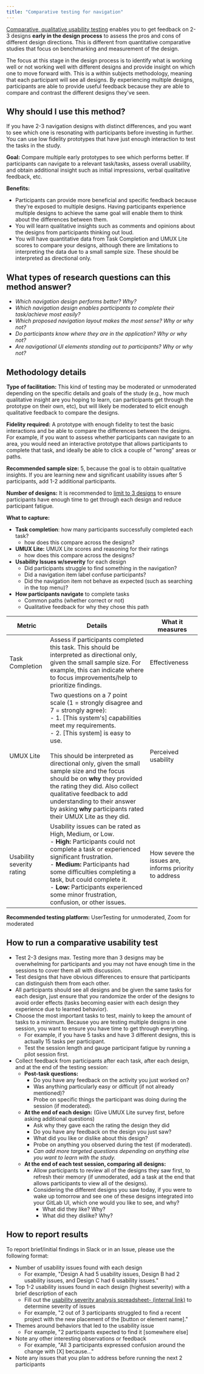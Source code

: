 ```yaml
---
title: "Comparative testing for navigation"
---
```


[Comparative, qualitative usability testing](https://www.uxmatters.com/mt/archives/2017/03/conducting-qualitative-comparative-usability-testing.php) enables you to get feedback on 2-3 designs **early in the design process** to assess the pros and cons of different design directions. This is different from quantitative comparative studies that focus on benchmarking and measurement of the design.

The focus at this stage in the design process is to identify what is working well or not working well with different designs and provide insight on which one to move forward with. This is a within subjects methodology, meaning that each participant will see all designs. By experiencing multiple designs, participants are able to provide useful feedback because they are able to compare and contrast the different designs they've seen.

## Why should I use this method?

If you have 2-3 navigation designs with distinct differences, and you want to see which one is resonating with participants before investing in further. You can use low fidelity prototypes that have just enough interaction to test the tasks in the study.

**Goal:** Compare multiple early prototypes to see which performs better. If participants can navigate to a relevant task/tasks, assess overall usability, and obtain additional insight such as initial impressions, verbal qualitative feedback, etc.

**Benefits:**

- Participants can provide more beneficial and specific feedback because they're exposed to multiple designs. Having participants experience multiple designs to achieve the same goal will enable them to think about the differences between them.
- You will learn qualitative insights such as comments and opinions about the designs from participants thinking out loud.
- You will have quantitative data from Task Completion and UMUX Lite scores to compare your designs, although there are limitations to interpreting the data due to a small sample size. These should be interpreted as directional only.

## What types of research questions can this method answer?

- *Which navigation design performs better? Why?*
- *Which navigation design enables participants to complete their task/achieve most easily?*
- *Which proposed navigation layout makes the most sense? Why or why not?*
- *Do participants know where they are in the application? Why or why not?*
- *Are navigational UI elements standing out to participants? Why or why not?*

## Methodology details

**Type of facilitation:** This kind of testing may be moderated or unmoderated depending on the specific details and goals of the study (e.g., how much qualitative insight are you hoping to learn, can participants get through the prototype on their own, etc), but will likely be moderated to elicit enough qualitative feedback to compare the designs.

**Fidelity required:** A prototype with enough fidelity to test the basic interactions and be able to compare the differences between the designs. For example, if you want to assess whether participants can navigate to an area, you would need an interactive prototype that allows participants to complete that task, and ideally be able to click a couple of "wrong" areas or paths.

**Recommended sample size:** 5, because the goal is to obtain qualitative insights. If you are learning new and significant usability issues after 5 participants, add 1-2 additional participants.

**Number of designs:** It is recommended to [limit to 3 designs](https://dscout.com/people-nerds/comparative-usability-testing) to ensure participants have enough time to get through each design and reduce participant fatigue.

**What to capture:**

- **Task completion**: how many participants successfully completed each task?
  - how does this compare across the designs?
- **UMUX Lite:** UMUX Lite scores and reasoning for their ratings
  - how does this compare across the designs?
- **Usability Issues w/severity** for each design
  - Did participants struggle to find something in the navigation?
  - Did a navigation item label confuse participants?
  - Did the navigation item not behave as expected (such as searching in the top menu)?
- **How participants navigate** to complete tasks
  - Common paths (whether correct or not)
  - Qualitative feedback for why they chose this path

| Metric                    | Details                                                                                                                                                                                                                                                                                                                                                                                                                                                          | What it measures          |
|---------------------------|------------------------------------------------------------------------------------------------------------------------------------------------------------------------------------------------------------------------------------------------------------------------------------------------------------------------------------------------------------------------------------------------------------------------------------------------------------------|---------------------------|
| Task Completion           | Assess if participants completed this task. This should be interpreted as directional only, given the small sample size. For example, this can indicate where to focus improvements/help to prioritize findings.                                                                                                                                                                                                                                                 | Effectiveness             |
| UMUX Lite                 | Two questions on a 7 point scale (1 = strongly disagree and 7 = strongly agree):<br> - 1. [This system's] capabilities meet my requirements.<br> - 2. [This system] is easy to use.<br> <br>This should be interpreted as directional only, given the small sample size and the focus should be on **why** they provided the rating they did. Also collect qualitative feedback to add understanding to their answer by asking **why** participants rated their UMUX Lite as they did.  | Perceived usability       |
| Usability severity rating | Usability issues can be rated as High, Medium, or Low. <br> - **High:** Participants could not complete a task or experienced significant frustration.<br> - **Medium:** Participants had some difficulties completing a task, but could complete it.<br> - **Low:** Participants experienced some minor frustration, confusion, or other issues.                                                                                                                                     | How severe the issues are, informs priority to address |

**Recommended testing platform:** UserTesting for unmoderated,  Zoom for moderated

## How to run a comparative usability test

- Test 2-3 designs max. Testing more than 3 designs may be overwhelming for participants and you may not have enough time in the sessions to cover them all with discussion.
- Test designs that have obvious differences to ensure that participants can distinguish them from each other.
- All participants should see all designs and be given the same tasks for each design, just ensure that you randomize the order of the designs to avoid order effects (tasks becoming easier with each design they experience due to learned behavior).
- Choose the most important tasks to test, mainly to keep the amount of tasks to a minimum. Because you are testing multiple designs in one session, you want to ensure you have time to get through everything.
  - For example, if you have 5 tasks and have 3 different designs, this is actually 15 tasks per participant.
  - Test the session length and gauge participant fatigue by running a pilot session first.
- Collect feedback from participants after each task, after each design, and at the end of the testing session:
  - **Post-task questions:**
    - Do you have any feedback on the activity you just worked on?
    - Was anything particularly easy or difficult (if not already mentioned)?
    - Probe on specific things the participant was doing during the session (if moderated).
  - **At the end of each design:**
(Give UMUX Lite survey first, before asking additional questions)
    - Ask why they gave each the rating the design they did
    - Do you have any feedback on the design you just saw?
    - What did you like or dislike about this design?
    - Probe on anything you observed during the test (if moderated).
    - *Can add more targeted questions depending on anything else you want to learn with the study.*
  - **At the end of each test session, comparing all designs:**
    - Allow participants to review all of the designs they saw first, to refresh their memory (if unmoderated, add a task at the end that allows participants to view all of the designs).
    - Considering the different designs you saw today, if you were to wake up tomorrow and see one of these designs integrated into your GitLab UI, which one would you like to see, and why?
      - What did they like? Why?
      - What did they dislike? Why?

## How to report results

To report brief/initial findings in Slack or in an Issue, please use the following format:

- Number of usability issues found with each design
  - For example, "Design A had 5 usability issues, Design B had 2 usability issues, and Design C had 6 usability issues."
- Top 1-2 usability issues found in each design (highest severity) with a brief description of each
  - Fill out the [usability severity analysis spreadsheet- (internal link)](https://docs.google.com/spreadsheets/d/1LkQG2NT1-xi352i0K_3arV2bYs7RlvJ2/edit#gid=1835440721) to determine severity of issues
  - For example, "2 out of 3 participants struggled to find a recent project with the new placement of the [button or element name]."
- Themes around behaviors that led to the usability issue
  - For example, "2 participants expected to find it [somewhere else]
- Note any other interesting observations or feedback
  - For example, "All 3 participants expressed confusion around the change with [X] because…"
- Note any issues that you plan to address before running the next 2 participants
